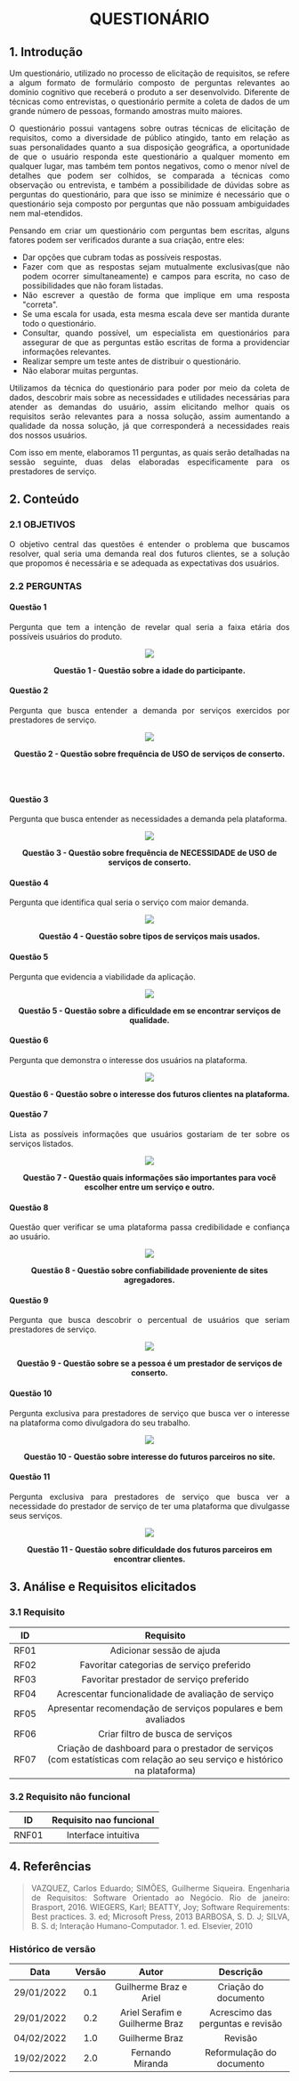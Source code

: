 # <center> QUESTIONÁRIO

<div align="justify">

## 1. Introdução

Um questionário, utilizado no processo de elicitação de requisitos, se refere a algum formato de formulário composto de perguntas relevantes ao domínio cognitivo que receberá o produto a ser desenvolvido. Diferente de técnicas como entrevistas, o questionário permite a coleta de dados de um grande número de pessoas, formando amostras muito maiores.

O questionário possui vantagens sobre outras técnicas de elicitação de requisitos, como a diversidade de público atingido, tanto em relação as suas personalidades quanto a sua disposição geográfica, a oportunidade de que o usuário responda este questionário a qualquer momento em qualquer lugar, mas também tem pontos negativos, como o menor nível de detalhes que podem ser colhidos, se comparada a técnicas como observação ou entrevista, e também a possibilidade de dúvidas sobre as perguntas do questionário, para que isso se minimize é necessário que o questionário seja composto por perguntas que não possuam ambiguidades nem mal-etendidos.

Pensando em criar um questionário com perguntas bem escritas, alguns fatores podem ser verificados durante a sua criação, entre eles:

- Dar opções que cubram todas as possíveis respostas.
- Fazer com que as respostas sejam mutualmente exclusivas(que não podem ocorrer simultaneamente) e campos para escrita, no caso de possibilidades que não foram listadas.
- Não escrever a questão de forma que implique em uma resposta "correta".
- Se uma escala for usada, esta mesma escala deve ser mantida durante todo o questionário.
- Consultar, quando possível, um especialista em questionários para assegurar de que as perguntas estão escritas de forma a providenciar informações relevantes.
- Realizar sempre um teste antes de distribuir o questionário.
- Não elaborar muitas perguntas.

Utilizamos da técnica do questionário para poder por meio da coleta de dados, descobrir mais sobre as necessidades e utilidades necessárias para atender as demandas do usuário, assim elicitando melhor quais os requisitos serão relevantes para a nossa solução, assim aumentando a qualidade da nossa solução, já que corresponderá a necessidades reais dos nossos usuários.

Com isso em mente, elaboramos 11 perguntas, as quais serão detalhadas na sessão seguinte, duas delas elaboradas especificamente para os prestadores de serviço.

## 2. Conteúdo

### 2.1 OBJETIVOS

O objetivo central das questões é entender o problema que buscamos resolver, qual seria uma demanda real dos futuros clientes, se a solução que propomos é necessária e se adequada as expectativas dos usuários.

### 2.2 PERGUNTAS

#### Questão 1

Pergunta que tem a intenção de revelar qual seria a faixa etária dos possíveis usuários do produto.


<p align='center'>
    <img src='assets/images/questionario/Questao01.png'  width=auto height=auto>
    <figcaption align='center'>
        <b>Questão 1 - Questão sobre a idade do participante.</b>
        <br>
    </figcaption>
</p>

#### Questão 2

Pergunta que busca entender a demanda por serviços exercidos por prestadores de serviço.

<p align='center'>
    <img src='assets/images/questionario/Questao02.png'  width=auto height=auto>
    <figcaption align='center'>
        <b>Questão 2 - Questão sobre frequência de USO de serviços de conserto.</b>
        <br>
    </figcaption>
</p>

<img  width=auto height=auto><figcaption><center><br></center></figcaption>

#### Questão 3

Pergunta que busca entender as necessidades a demanda pela plataforma.

<p align='center'>
    <img src='assets/images/questionario/Questao03.png'  width=auto height=auto>
    <figcaption align='center'>
        <b>Questão 3 - Questão sobre frequência de NECESSIDADE de USO de serviços de conserto.</b>
        <br>
    </figcaption>
</p>


#### Questão 4

Pergunta que identifica qual seria o serviço com maior demanda.

<p align='center'>
    <img src='assets/images/questionario/Questao04.png'  width=auto height=auto>
    <figcaption align='center'>
        <b>Questão 4 - Questão sobre tipos de serviços mais usados.</b>
        <br>
    </figcaption>
</p>


#### Questão 5

Pergunta que evidencia a viabilidade da aplicação.

<p align='center'>
    <img src='assets/images/questionario/Questao05.png'  width=auto height=auto>
    <figcaption align='center'>
        <b>Questão 5 - Questão sobre a dificuldade em se encontrar serviços de qualidade.</b>
        <br>
    </figcaption>
</p>

#### Questão 6

Pergunta que demonstra o interesse dos usuários na plataforma.

<p align='center'>
    <img src='assets/images/questionario/Questao06.png'  width=auto height=auto>
    <figcaption align='center'>
        <b>Questão 6 - Questão sobre o interesse dos futuros clientes na plataforma.</b>
        <br>
    </figcaption>
</p>

#### Questão 7

Lista as possíveis informações que usuários gostariam de ter sobre os serviços listados.

<p align='center'>
    <img src='assets/images/questionario/Questao07.png'  width=auto height=auto>
    <figcaption align='center'>
        <b>Questão 7 - Questão quais informações são importantes para você escolher entre um serviço e outro.</b>
        <br>
    </figcaption>
</p>

#### Questão 8

Questão quer verificar se uma plataforma passa credibilidade e confiança ao usuário.

<p align='center'>
    <img src='assets/images/questionario/Questao08.png'  width=auto height=auto>
    <figcaption align='center'>
        <b>Questão 8 - Questão sobre confiabilidade proveniente de sites agregadores.</b>
        <br>
    </figcaption>
</p>

#### Questão 9

Pergunta que busca descobrir o percentual de usuários que seriam prestadores de serviço.

<p align='center'>
    <img src='assets/images/questionario/Questao09.png'  width=auto height=auto>
    <figcaption align='center'>
        <b>Questão 9 - Questão sobre se a pessoa é um prestador de serviços de conserto.</b>
        <br>
    </figcaption>
</p>


#### Questão 10

Pergunta exclusiva para prestadores de serviço que busca ver o interesse na plataforma como divulgadora do seu trabalho.

<p align='center'>
    <img src='assets/images/questionario/Questao10.png'  width=auto height=auto>
    <figcaption align='center'>
        <b>Questão 10 - Questão sobre interesse do futuros parceiros no site.</b>
        <br>
    </figcaption>
</p>

#### Questão 11

Pergunta exclusiva para prestadores de serviço que busca ver a necessidade do prestador de serviço de ter uma plataforma que divulgasse seus serviços.

<p align='center'>
    <img src='assets/images/questionario/Questao11.png'  width=auto height=auto>
    <figcaption align='center'>
        <b>Questão 11 - Questão sobre dificuldade dos futuros parceiros em encontrar clientes.</b>
        <br>
    </figcaption>
</p>


## 3. Análise e Requisitos elicitados

### 3.1 Requisito

|ID   | Requisito |
|:-:   | :-: |
| RF01 | Adicionar sessão de ajuda|
| RF02 | Favoritar categorias de serviço preferido|
| RF03 | Favoritar prestador de serviço preferido|
| RF04 | Acrescentar funcionalidade de avaliação de serviço |
| RF05 | Apresentar recomendação de serviços populares e bem avaliados|
| RF06 | Criar filtro de busca de serviços |
| RF07 | Criação de dashboard para o prestador de serviços (com estatísticas com relação ao seu serviço e histórico na plataforma) |

### 3.2 Requisito nâo funcional

| ID   | Requisito nao funcional|
|:-:   | :-: |
| RNF01 | Interface intuitiva |

## 4. Referências

> VAZQUEZ, Carlos Eduardo; SIMÕES, Guilherme Siqueira. Engenharia de Requisitos: Software Orientado ao Negócio. Rio de janeiro: Brasport, 2016.
> WIEGERS, Karl; BEATTY, Joy; Software Requirements: Best practices. 3. ed; Microsoft Press, 2013
> BARBOSA, S. D. J; SILVA, B. S. d; Interação Humano-Computador. 1. ed. Elsevier, 2010
</div>

### Histórico de versão

|    Data    | Versão |    Autor    |      Descrição       |
| :--------: | :----: | :---------: | :------------------: |
| 29/01/2022 |  0.1   | Guilherme Braz e Ariel | Criação do documento |
| 29/01/2022 |  0.2   | Ariel Serafim e Guilherme Braz | Acrescimo das perguntas e revisão  |
| 04/02/2022 |  1.0   | Guilherme Braz | Revisão |
| 19/02/2022 |  2.0   | Fernando Miranda | Reformulação do documento |
